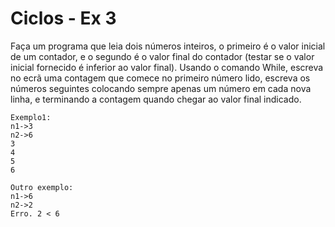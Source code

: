 # Ciclos - Ex 3
Faça um programa que leia dois números inteiros, o primeiro é o valor inicial de um contador, e o segundo é o valor final do contador (testar se o valor inicial fornecido é inferior ao valor final). 
Usando o comando While, escreva no ecrã uma contagem que comece no primeiro
número lido, escreva os números seguintes colocando sempre apenas um número em cada nova
linha, e terminando a contagem quando chegar ao valor final indicado.

```text
Exemplo1:
n1->3
n2->6
3
4
5
6

Outro exemplo:
n1->6
n2->2
Erro. 2 < 6


```